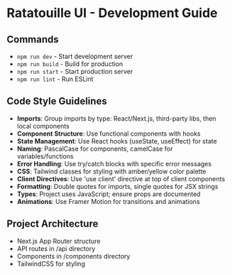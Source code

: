 # Ratatouille UI - Development Guide

## Commands
- `npm run dev` - Start development server
- `npm run build` - Build for production
- `npm run start` - Start production server
- `npm run lint` - Run ESLint

## Code Style Guidelines
- **Imports**: Group imports by type: React/Next.js, third-party libs, then local components
- **Component Structure**: Use functional components with hooks
- **State Management**: Use React hooks (useState, useEffect) for state
- **Naming**: PascalCase for components, camelCase for variables/functions
- **Error Handling**: Use try/catch blocks with specific error messages
- **CSS**: Tailwind classes for styling with amber/yellow color palette
- **Client Directives**: Use 'use client' directive at top of client components
- **Formatting**: Double quotes for imports, single quotes for JSX strings
- **Types**: Project uses JavaScript; ensure props are documented
- **Animations**: Use Framer Motion for transitions and animations

## Project Architecture
- Next.js App Router structure
- API routes in /api directory
- Components in /components directory
- TailwindCSS for styling